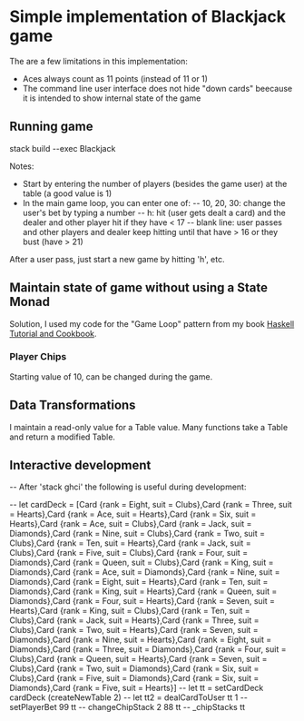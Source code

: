 # Simple implementation of Blackjack game

The are a few limitations in this implementation:

- Aces always count as 11 points (instead of 11 or 1)
- The command line user interface does not hide "down cards" beecause it is intended to show internal state of the game


## Running game

stack build --exec Blackjack

Notes:

- Start by entering the number of players (besides the game user) at the table (a good value is 1)
- In the main game loop, you can enter one of:
--  10, 20, 30: change the user's bet by typing a number
--  h: hit (user gets dealt a card) and the dealer and other player hit if they have < 17
--  blank line: user passes and other players and dealer keep hitting until that have > 16 or they bust (have > 21)

After a user pass, just start a new game by hitting 'h', etc.

## Maintain state of game without using a State Monad

Solution, I used my code for the "Game Loop" pattern from my book [Haskell Tutorial and Cookbook](https://leanpub.com/haskell-cookbook).

### Player Chips

Starting value of 10, can be changed during the game.

## Data Transformations

I maintain a read-only value for a Table value. Many functions take a Table and return a modified Table.


## Interactive development

  -- After 'stack ghci' the following is useful during development:
  
--  let cardDeck = [Card {rank = Eight, suit = Clubs},Card {rank = Three, suit = Hearts},Card {rank = Ace, suit = Hearts},Card {rank = Six, suit = Hearts},Card {rank = Ace, suit = Clubs},Card {rank = Jack, suit = Diamonds},Card {rank = Nine, suit = Clubs},Card {rank = Two, suit = Clubs},Card {rank = Ten, suit = Hearts},Card {rank = Jack, suit = Clubs},Card {rank = Five, suit = Clubs},Card {rank = Four, suit = Diamonds},Card {rank = Queen, suit = Clubs},Card {rank = King, suit = Diamonds},Card {rank = Ace, suit = Diamonds},Card {rank = Nine, suit = Diamonds},Card {rank = Eight, suit = Hearts},Card {rank = Ten, suit = Diamonds},Card {rank = King, suit = Hearts},Card {rank = Queen, suit = Diamonds},Card {rank = Four, suit = Hearts},Card {rank = Seven, suit = Hearts},Card {rank = King, suit = Clubs},Card {rank = Ten, suit = Clubs},Card {rank = Jack, suit = Hearts},Card {rank = Three, suit = Clubs},Card {rank = Two, suit = Hearts},Card {rank = Seven, suit = Diamonds},Card {rank = Nine, suit = Hearts},Card {rank = Eight, suit = Diamonds},Card {rank = Three, suit = Diamonds},Card {rank = Four, suit = Clubs},Card {rank = Queen, suit = Hearts},Card {rank = Seven, suit = Clubs},Card {rank = Two, suit = Diamonds},Card {rank = Six, suit = Clubs},Card {rank = Five, suit = Diamonds},Card {rank = Six, suit = Diamonds},Card {rank = Five, suit = Hearts}]
--  let tt = setCardDeck cardDeck (createNewTable 2)
--  let tt2 = dealCardToUser tt 1
--  setPlayerBet 99 tt
--  changeChipStack 2 88 tt
--  _chipStacks tt
